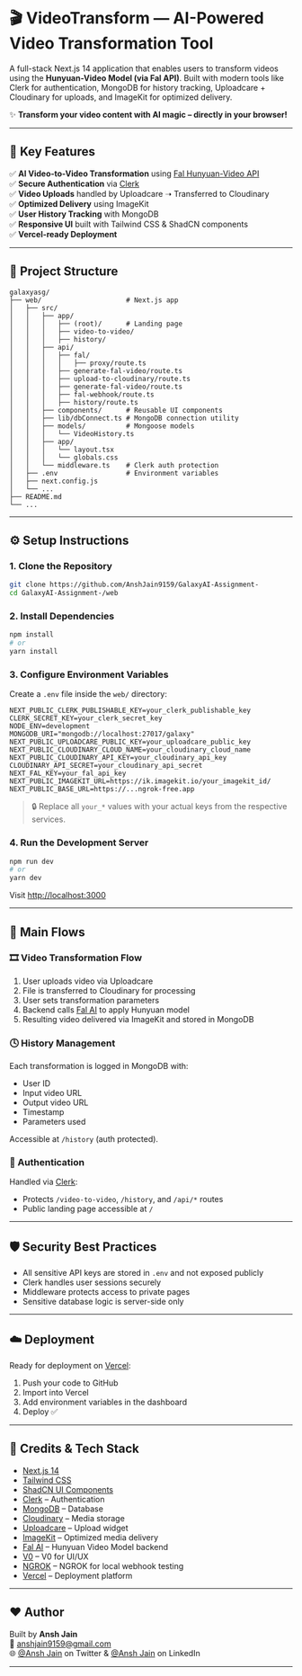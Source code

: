 
# 🎬 VideoTransform — AI-Powered Video Transformation Tool

A full-stack Next.js 14 application that enables users to transform videos using the **Hunyuan-Video Model (via Fal API)**. Built with modern tools like Clerk for authentication, MongoDB for history tracking, Uploadcare + Cloudinary for uploads, and ImageKit for optimized delivery.

✨ **Transform your video content with AI magic – directly in your browser!**

---

## 🔧 Key Features

✅ **AI Video-to-Video Transformation** using [Fal Hunyuan-Video API](https://fal.ai/)  
✅ **Secure Authentication** via [Clerk](https://clerk.dev)  
✅ **Video Uploads** handled by Uploadcare ➝ Transferred to Cloudinary  
✅ **Optimized Delivery** using ImageKit  
✅ **User History Tracking** with MongoDB  
✅ **Responsive UI** built with Tailwind CSS & ShadCN components  
✅ **Vercel-ready Deployment**  

---

## 📁 Project Structure

```
galaxyasg/
├── web/                     # Next.js app
│   ├── src/
│   │   ├── app/
│   │   │   ├── (root)/      # Landing page
│   │   │   ├── video-to-video/
│   │   │   ├── history/
│   │   ├── api/
│   │   │   ├── fal/
│   │   │   │   ├── proxy/route.ts
│   │   │   ├── generate-fal-video/route.ts
│   │   │   ├── upload-to-cloudinary/route.ts
│   │   │   ├── generate-fal-video/route.ts
│   │   │   ├── fal-webhook/route.ts
│   │   │   ├── history/route.ts
│   │   ├── components/      # Reusable UI components
│   │   ├── lib/dbConnect.ts # MongoDB connection utility
│   │   ├── models/          # Mongoose models
│   │   │   └── VideoHistory.ts
│   │   ├── app/
│   │   │   └── layout.tsx
│   │   │   └── globals.css
│   │   └── middleware.ts    # Clerk auth protection
│   ├── .env                 # Environment variables
│   ├── next.config.js
│   └── ...
├── README.md
└── ...
```

---

## ⚙️ Setup Instructions

### 1. Clone the Repository

```bash
git clone https://github.com/AnshJain9159/GalaxyAI-Assignment-
cd GalaxyAI-Assignment-/web
```

### 2. Install Dependencies

```bash
npm install
# or
yarn install
```

### 3. Configure Environment Variables

Create a `.env` file inside the `web/` directory:

```env
NEXT_PUBLIC_CLERK_PUBLISHABLE_KEY=your_clerk_publishable_key
CLERK_SECRET_KEY=your_clerk_secret_key
NODE_ENV=development
MONGODB_URI="mongodb://localhost:27017/galaxy"
NEXT_PUBLIC_UPLOADCARE_PUBLIC_KEY=your_uploadcare_public_key
NEXT_PUBLIC_CLOUDINARY_CLOUD_NAME=your_cloudinary_cloud_name
NEXT_PUBLIC_CLOUDINARY_API_KEY=your_cloudinary_api_key
CLOUDINARY_API_SECRET=your_cloudinary_api_secret
NEXT_FAL_KEY=your_fal_api_key
NEXT_PUBLIC_IMAGEKIT_URL=https://ik.imagekit.io/your_imagekit_id/
NEXT_PUBLIC_BASE_URL=https://...ngrok-free.app
```

> 🔒 Replace all `your_*` values with your actual keys from the respective services.

### 4. Run the Development Server

```bash
npm run dev
# or
yarn dev
```

Visit [http://localhost:3000](http://localhost:3000)

---

## 🔄 Main Flows

### 🎞️ Video Transformation Flow

1. User uploads video via Uploadcare
2. File is transferred to Cloudinary for processing
3. User sets transformation parameters
4. Backend calls [Fal AI](https://fal.ai) to apply Hunyuan model
5. Resulting video delivered via ImageKit and stored in MongoDB

### 🕓 History Management

Each transformation is logged in MongoDB with:
- User ID
- Input video URL
- Output video URL
- Timestamp
- Parameters used

Accessible at `/history` (auth protected).

### 🔐 Authentication

Handled via [Clerk](https://clerk.dev):
- Protects `/video-to-video`, `/history`, and `/api/*` routes
- Public landing page accessible at `/`

---

## 🛡️ Security Best Practices

- All sensitive API keys are stored in `.env` and not exposed publicly
- Clerk handles user sessions securely
- Middleware protects access to private pages
- Sensitive database logic is server-side only

---

## ☁️ Deployment

Ready for deployment on [Vercel](https://vercel.com):

1. Push your code to GitHub
2. Import into Vercel
3. Add environment variables in the dashboard
4. Deploy ✅

---

## 💖 Credits & Tech Stack

- [Next.js 14](https://nextjs.org)
- [Tailwind CSS](https://tailwindcss.com)
- [ShadCN UI Components](https://ui.shadcn.com)
- [Clerk](https://clerk.dev) – Authentication
- [MongoDB](https://mongodb.com) – Database
- [Cloudinary](https://cloudinary.com) – Media storage
- [Uploadcare](https://uploadcare.com) – Upload widget
- [ImageKit](https://imagekit.io) – Optimized media delivery
- [Fal AI](https://fal.ai) – Hunyuan Video Model backend
- [V0](https://v0.dev) – V0 for UI/UX
- [NGROK](https://ngrok.com) – NGROK for local webhook testing
- [Vercel](https://vercel.com) – Deployment platform
---

## ❤️ Author

Built  by **Ansh Jain**  
📧 anshjain9159@gmail.com  
🌐 [@Ansh Jain](https://twitter.com/https://x.com/whoanshjain) on Twitter & [@Ansh Jain](https://www.linkedin.com/in/ansh-jain-78986b242/) on LinkedIn

---
